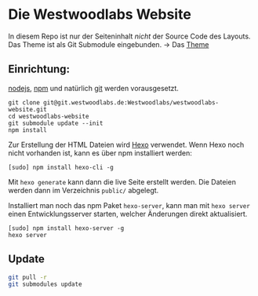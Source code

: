 Die Westwoodlabs Website
========================

In diesem Repo ist nur der Seiteninhalt *nicht* der Source Code des Layouts.
Das Theme ist als Git Submodule eingebunden.
-> Das [Theme](http://git.westwoodlabs.de/Westwoodlabs/hexo-theme-westwoods)

## Einrichtung:
[nodejs](http://nodejs.org), [npm](npmjs.com) und natürlich [git](http://git-scm.com) werden vorausgesetzt.

```
git clone git@git.westwoodlabs.de:Westwoodlabs/westwoodlabs-website.git
cd westwoodlabs-website
git submodule update --init
npm install
```

Zur Erstellung der HTML Dateien wird [Hexo](http://hexo.io) verwendet. Wenn Hexo noch nicht vorhanden ist, kann es über npm installiert werden:

```
[sudo] npm install hexo-cli -g
```

Mit `hexo generate` kann dann die live Seite erstellt werden. Die Dateien werden dann im Verzeichnis `public/` abgelegt.

Installiert man noch das npm Paket `hexo-server`, kann man mit `hexo server` einen Entwicklungsserver starten, welcher Änderungen direkt aktualisiert.

```
[sudo] npm install hexo-server -g
hexo server
```

## Update
```sh
git pull -r
git submodules update
```
